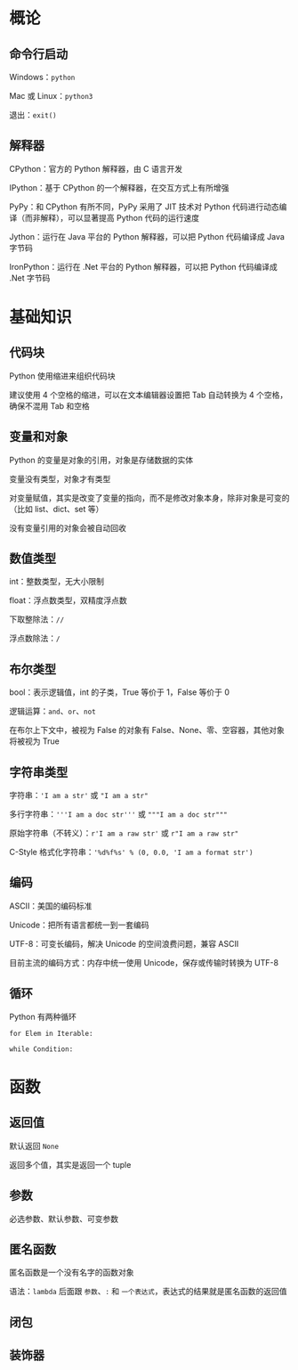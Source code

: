 # 概论

## 命令行启动

Windows：`python`

Mac 或 Linux：`python3`

退出：`exit()`

## 解释器

CPython：官方的 Python 解释器，由 C 语言开发

IPython：基于 CPython 的一个解释器，在交互方式上有所增强

PyPy：和 CPython 有所不同，PyPy 采用了 JIT 技术对 Python 代码进行动态编译（而非解释），可以显著提高 Python 代码的运行速度

Jython：运行在 Java 平台的 Python 解释器，可以把 Python 代码编译成 Java 字节码

IronPython：运行在 .Net 平台的 Python 解释器，可以把 Python 代码编译成 .Net 字节码

# 基础知识

## 代码块

Python 使用缩进来组织代码块

建议使用 4 个空格的缩进，可以在文本编辑器设置把 Tab 自动转换为 4 个空格，确保不混用 Tab 和空格

## 变量和对象

Python 的变量是对象的引用，对象是存储数据的实体

变量没有类型，对象才有类型

对变量赋值，其实是改变了变量的指向，而不是修改对象本身，除非对象是可变的（比如 list、dict、set 等）

没有变量引用的对象会被自动回收

## 数值类型

int：整数类型，无大小限制

float：浮点数类型，双精度浮点数

下取整除法：`//`

浮点数除法：`/`

## 布尔类型

bool：表示逻辑值，int 的子类，True 等价于 1，False 等价于 0

逻辑运算：`and`、`or`、`not`

在布尔上下文中，被视为 False 的对象有 False、None、零、空容器，其他对象将被视为 True

## 字符串类型

字符串：`'I am a str'` 或 `"I am a str"`

多行字符串：`'''I am a doc str'''` 或 `"""I am a doc str"""`

原始字符串（不转义）：`r'I am a raw str'` 或 `r"I am a raw str"`

C-Style 格式化字符串：`'%d%f%s' % (0, 0.0, 'I am a format str')`

## 编码

ASCII：美国的编码标准

Unicode：把所有语言都统一到一套编码

UTF-8：可变长编码，解决 Unicode 的空间浪费问题，兼容 ASCII

目前主流的编码方式：内存中统一使用 Unicode，保存或传输时转换为 UTF-8

## 循环

Python 有两种循环

`for Elem in Iterable:`

`while Condition:`

# 函数

## 返回值

默认返回 `None`

返回多个值，其实是返回一个 tuple

## 参数

必选参数、默认参数、可变参数

## 匿名函数

匿名函数是一个没有名字的函数对象

语法：`lambda` 后面跟 `参数`、`:` 和 `一个表达式`，表达式的结果就是匿名函数的返回值

## 闭包

## 装饰器



